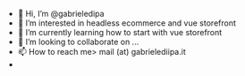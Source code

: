 - 👋 Hi, I’m @gabrieledipa
- 👀 I’m interested in headless ecommerce and vue storefront
- 🌱 I’m currently learning how to start with vue storefront
- 💞️ I’m looking to collaborate on ...
- 📫 How to reach me> mail (at) gabrielediipa.it
-

<!---
gabrieledipa/gabrieledipa is a ✨ special ✨ repository because its `README.md` (this file) appears on your GitHub profile.
You can click the Preview link to take a look at your changes.
--->
